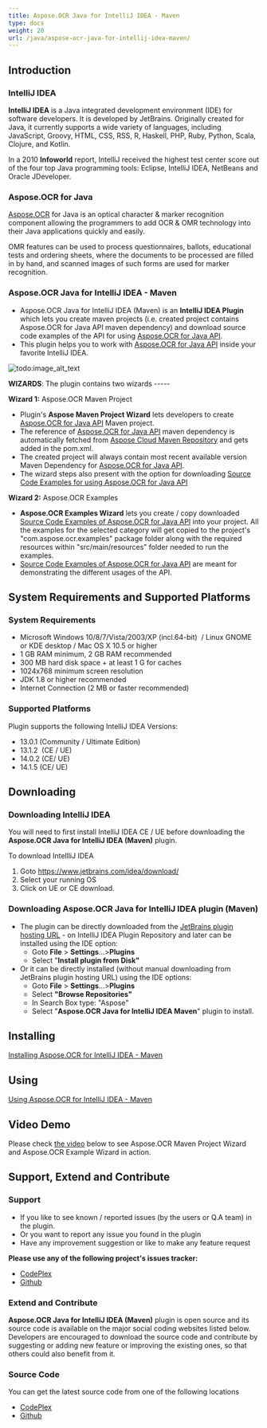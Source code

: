 ```yaml
---
title: Aspose.OCR Java for IntelliJ IDEA - Maven
type: docs
weight: 20
url: /java/aspose-ocr-java-for-intellij-idea-maven/
---
```


## **Introduction**
### **IntelliJ IDEA**
**IntelliJ IDEA** is a Java integrated development environment (IDE) for software developers. It is developed by JetBrains. Originally created for Java, it currently supports a wide variety of languages, including JavaScript, Groovy, HTML, CSS, RSS, R, Haskell, PHP, Ruby, Python, Scala, Clojure, and Kotlin.

In a 2010 **Infoworld** report, IntelliJ received the highest test center score out of the four top Java programming tools: Eclipse, IntelliJ IDEA, NetBeans and Oracle JDeveloper.
### **Aspose.OCR for Java**
[Aspose.OCR](http://www.aspose.com/java/ocr-component.aspx) for Java is an optical character & marker recognition component allowing the programmers to add OCR & OMR technology into their Java applications quickly and easily. 

OMR features can be used to process questionnaires, ballots, educational tests and ordering sheets, where the documents to be processed are filled in by hand, and scanned images of such forms are used for marker recognition. 
### **Aspose.OCR Java for IntelliJ IDEA - Maven**
- Aspose.OCR Java for IntelliJ IDEA (Maven) is an **IntelliJ IDEA Plugin** which lets you create maven projects (i.e. created project contains Aspose.OCR for Java API maven dependency) and download source code examples of the API for using [Aspose.OCR for Java API](http://www.aspose.com/java/ocr-component.aspx).
- This plugin helps you to work with [Aspose.OCR for Java API](http://www.aspose.com/java/ocr-component.aspx) inside your favorite IntelliJ IDEA. 

![todo:image_alt_text](http://i.imgur.com/KWKGljg.png)


**WIZARDS**:
The plugin contains two wizards -----

**Wizard 1:** Aspose.OCR Maven Project

- Plugin's **Aspose Maven Project Wizard** lets developers to create [Aspose.OCR for Java API](http://www.aspose.com/java/ocr-component.aspx) Maven project.
- The reference of [Aspose.OCR for Java API](http://www.aspose.com/java/ocr-component.aspx) maven dependency is automatically fetched from [Aspose Cloud Maven Repository](http://maven.aspose.com/artifactory/webapp/home.html?0) and gets added in the pom.xml.
- The created project will always contain most recent available version Maven Dependency for [Aspose.OCR for Java API](http://www.aspose.com/java/ocr-component.aspx).
- The wizard steps also present with the option for downloading [Source Code Examples for using Aspose.OCR for Java API](https://github.com/aspose-ocr/Aspose.OCR-for-Java/tree/master/Examples)

**Wizard 2:** Aspose.OCR Examples

- **Aspose.OCR Examples Wizard** lets you create / copy downloaded [Source Code Examples of Aspose.OCR for Java API](https://github.com/aspose-ocr/Aspose.OCR-for-Java/tree/master/Examples) into your project. All the examples for the selected category will get copied to the project's "com.aspose.ocr.examples" package folder along with the required resources within "src/main/resources" folder needed to run the examples.
- [Source Code Examples of Aspose.OCR for Java API](https://github.com/aspose-ocr/Aspose.OCR-for-Java/tree/master/Examples) are meant for demonstrating the different usages of the API.
## **System Requirements and Supported Platforms**
### **System Requirements**
- Microsoft Windows 10/8/7/Vista/2003/XP (incl.64-bit)  / Linux GNOME or KDE desktop / Mac OS X 10.5 or higher
- 1 GB RAM minimum, 2 GB RAM recommended
- 300 MB hard disk space + at least 1 G for caches
- 1024x768 minimum screen resolution
- JDK 1.8 or higher recommended
- Internet Connection (2 MB or faster recommended)
### **Supported Platforms**
Plugin supports the following IntelliJ IDEA Versions:

- 13.0.1 (Community / Ultimate Edition)
- 13.1.2  (CE / UE)
- 14.0.2 (CE/ UE)
- 14.1.5 (CE/ UE)
## **Downloading**
### **Downloading IntelliJ IDEA**
You will need to first install IntelliJ IDEA CE / UE before downloading the **Aspose.OCR Java for IntelliJ IDEA (Maven)** plugin.

To download IntellliJ IDEA

1. Goto <https://www.jetbrains.com/idea/download/>
1. Select your running OS
1. Click on UE or CE download.
### **Downloading Aspose.OCR Java for IntelliJ IDEA plugin (Maven)**
- The plugin can be directly downloaded from the [JetBrains plugin hosting URL](https://goo.gl/HJNLVX) - on IntelliJ IDEA Plugin Repository
  and later can be installed using the IDE option: 
  - Goto **File** > **Settings**...>**Plugins**
  - Select "**Install plugin from Disk"**
- Or it can be directly installed (without manual downloading from JetBrains plugin hosting URL) using the IDE options: 
  - Goto **File** > **Settings**...>**Plugins**
  - Select **"Browse Repositories"**
  - In Search Box type: "Aspose"
  - Select "**Aspose.OCR Java for IntelliJ IDEA Maven**" plugin to install.
## **Installing**
[Installing Aspose.OCR for IntelliJ IDEA - Maven](http://www.aspose.com/docs/display/ocrjava/Installing+and+Using+Aspose.OCR+for+IntelliJ+IDEA+-+Maven#InstallingandUsingAspose.OCRforIntelliJIDEA-Maven-Installing)
## **Using**
[Using Aspose.OCR for IntelliJ IDEA - Maven](http://www.aspose.com/docs/display/ocrjava/Installing+and+Using+Aspose.OCR+for+IntelliJ+IDEA+-+Maven#InstallingandUsingAspose.OCRforIntelliJIDEA-Maven-Using)
## **Video Demo**
Please check [the video](https://youtu.be/mPKMR3MhYPs) below to see Aspose.OCR Maven Project Wizard and Aspose.OCR Example Wizard in action.
## **Support, Extend and Contribute**
### **Support**
- If you like to see known / reported issues (by the users or Q.A team) in the plugin.
- Or you want to report any issue you found in the plugin
- Have any improvement suggestion or like to make any feature request

**Please use any of the following project's issues tracker:**

- [CodePlex](https://asposeocrjavaintellij.codeplex.com/workitem/list/basic)
- [Github](https://github.com/aspose-ocr/Aspose.OCR-for-Java/issues)
### **Extend and Contribute**
**Aspose.OCR Java for IntelliJ IDEA (Maven)** plugin is open source and its source code is available on the major social coding websites listed below. Developers are encouraged to download the source code and contribute by suggesting or adding new feature or improving the existing ones, so that others could also benefit from it.
### **Source Code**
You can get the latest source code from one of the following locations

- [CodePlex](https://asposeocrjavaintellij.codeplex.com)
- [Github](https://github.com/aspose-ocr/Aspose.OCR-for-Java/tree/master/Plugins/Aspose.OCR-for-Java_for_IntelliJ%28Maven%29)
